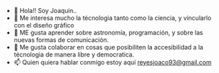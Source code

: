 - 👋 Hola!! Soy Joaquin..
- 👀 Me interesa mucho la técnologia tanto como la ciencia, y vincularlo con el diseño gráfico
- 🌱 ME gusta aprender sobre astronomía, programación, y sobre las nuevas formas de comunicación.
- 💞️ Me gusta colaborar en cosas que posibiliten la accesibilidad a la técnologia de manera libre y democratica.
- 📫 Quien quiera hablar conmigo estoy aquí reyesjoaco93@gmail.com

<!---
JoaquinOtarolaReyes/JoaquinOtarolaReyes is a ✨ special ✨ repository because its `README.md` (this file) appears on your GitHub profile.
You can click the Preview link to take a look at your changes.
--->
